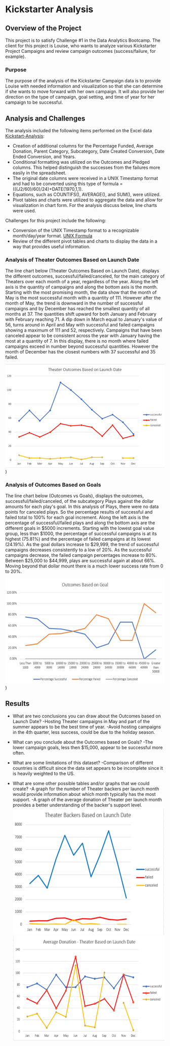 # Kickstarter Analysis

## Overview of the Project

This project is to satisfy Challenge #1 in the Data Analytics Bootcamp. 
The client for this project is Louise, who wants to analyze various Kickstarter Project Campaigns and review campaign outcomes (success/failure, for example).  

### Purpose

The purpose of the analysis of the Kickstarter Campaign data is to provide Louise with needed information and visualization so that she can determine if she wants 
to move forward with her own campaign. It will also provide her direction on the type of campaign, goal setting, and time of year for her campaign to be successful.

## Analysis and Challenges

The analysis included the following items performed on the Excel data [Kickstart-Analysis](Kickstarter_Challenge.xlsx):
* Creation of additional columns for the Percentage Funded, Average Donation, Parent Category, Subcategory, Date Created Conversion, Date Ended Conversion, and Years.
* Conditional formatting was utilized on the Outcomes and Pledged columns. This helped distinguish the successes from the failures more easily in the spreadsheet.
* The original date columns were received in a UNIX Timestamp format and had to be converted using this type of formula =(((J2/60)/60)/24)+DATE(1970,1,1). 
* Equations, such as COUNTIFS(), AVERAGE(), and SUM(), were utilized.
* Pivot tables and charts were utilized to aggregate the data and allow for visualization in chart form. For the analysis discuss below, line charts were used. 

Challenges for this project include the following:
* Conversion of the UNIX Timestamp format to a recognizable month/day/year format. [UNIX Formula](https://www.extendoffice.com/documents/excel/2473-excel-timestamp-to-date.html)
* Review of the different pivot tables and charts to display the data in a way that provides useful information.

### Analysis of Theater Outcomes Based on Launch Date

The line chart below (Theater Outcomes Based on Launch Date), displays the different outcomes, successful/failed/canceled, for the main category of Theaters over each month of a year, regardless of the year. 
Along the left axis is the quantity of campaigns and along the bottom axis is the month.
Starting with the most promising month, the data show that the month of May is the most successful month with a quantity of 111. 
However after the month of May, the trend is downward in the number of successful campaigns and by December has reached the smallest quantity of all months at 37.
The quantities shift upward for both January and February with February reaching 71. 
A dip down in March equal to January's value of 56, turns around in April and May with successful and failed campaigns showing a maximum of 111 and 52, respectively.
Campaigns that have been canceled appear to be consistent across the year with January having the most at a quantity of 7.
In this display, there is no month where failed campaigns exceed in number beyond successful quantities. However the month of December has the closest numbers with 37 successful and 35 failed.

![Theater Outcomes Based on Launch Date](https://github.com/summerstime/Kickstarter-Analysis/blob/main/Resources/Theater_Outcomes_vs_Launch.png))

### Analysis of Outcomes Based on Goals

The line chart below (Outcomes vs Goals), displays the outcomes, successful/failed/canceled, of the subcategory Plays against the dollar amounts for each play's goal.
In this analysis of Plays, there were no data points for canceled plays. So the percentage results of successful and failed total to 100% for each goal increment.
Along the left axis is the percentage of successful/failed plays and along the bottom axis are the different goals in $5000 increments.
Starting with the lowest goal value group, less than $1000, the percentage of successful campaigns is at its highest (75.81%) and the percentage of failed campaigns at its lowest (24.19%).
As the goal dollars increase to $29,999, the trend of successful campaigns decreases consistently to a low of 20%. As the successful campaigns decrease, the failed campaign percentages increase to 80%.
Between $25,000 to $44,999, plays are successful again at about 66%. Moving beyond that dollar mount there is a much lower success rate from 0 to 20%.
  
![Outcomes vs Goals](https://github.com/summerstime/Kickstarter-Analysis/blob/main/Resources/Outcomes_vs_Goals.png))

## Results

- What are two conclusions you can draw about the Outcomes based on Launch Date?
  -Hosting Theater campaigns in May and part of the summer appears to be the best time of year.
  -Avoid hosting campaigns in the 4th quarter, less success, could be due to the holiday season.

- What can you conclude about the Outcomes based on Goals?
  -The lower campaign goals, less then $15,000, appear to be successful more often.

- What are some limitations of this dataset?
  -Comparison of different countries is difficult since the data set appears to be incomplete since it is heavily weighted to the US. 

- What are some other possible tables and/or graphs that we could create?
  -A graph for the number of Theater backers per launch month would provide information about which month typically has the most support.
  -A graph of the average donation of Theater per launch month provides a better understanding of the backer's support level. 
![Theater Backers](https://github.com/summerstime/Kickstarter-Analysis/blob/main/Resources/Theater_Backers_Launch.png)
![Average Donation](https://github.com/summerstime/Kickstarter-Analysis/blob/main/Resources/Ave_Donation_Theater_Launch.png)

